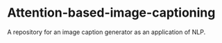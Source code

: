 # Attention-based-image-captioning
A repository for an image caption generator as an application of NLP.
